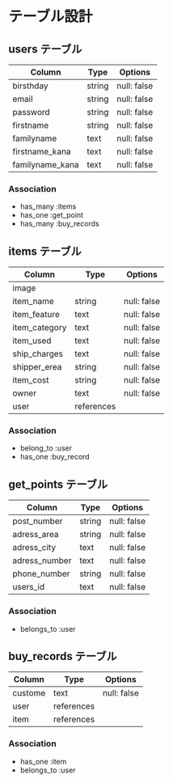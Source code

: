 # テーブル設計

## users テーブル

| Column            | Type   | Options     |
| --------          | ------ | ----------- |
| birsthday         | string | null: false |
| email             | string | null: false |
| password          | string | null: false |
| firstname         | string | null: false |
| familyname        | text   | null: false |
| firstname_kana    | text   | null: false |
| familyname_kana   | text   | null: false |

### Association

- has_many :items
- has_one :get_point
- has_many :buy_records


## items テーブル

| Column            | Type         | Options     |
| --------          | ------       | ----------- |
| image             |              |             |
| item_name         | string       | null: false |
| item_feature      | text         | null: false |
| item_category     | text         | null: false |
| item_used         | text         | null: false |
| ship_charges      | text         | null: false |
| shipper_erea      | string       | null: false |
| item_cost         | string       | null: false |
| owner             | text         | null: false |
| user              | references   |             |

### Association

- belong_to :user
- has_one :buy_record



## get_points テーブル

| Column             | Type       | Options     |
| ------             | ---------- | ------------|
| post_number        | string     | null: false |
| adress_area        | string     | null: false |
| adress_city        | text       | null: false |
| adress_number      | text       | null: false |
| phone_number       | string     | null: false |
| users_id           | text       | null: false |


### Association

- belongs_to :user


## buy_records テーブル

| Column      | Type       | Options     |
| ------      | ---------- | ------------|
| custome     | text       | null: false |
| user        | references |             |
| item        | references |             |

### Association

- has_one :item
- belongs_to :user